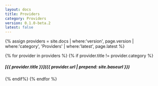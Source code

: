 ```yaml
---
layout: docs
title: Providers
category: Providers
version: 0.1.0-beta.2
latest: false
---
```


{% assign providers = site.docs | where:'version', page.version | where:'category', 'Providers' | where:'latest', page.latest %}

{% for provider in providers %}
{% if provider.title != provider.category %}
##### [{{ provider.title }}]({{ provider.url | prepend: site.baseurl }})
{% endif%}
{% endfor %}